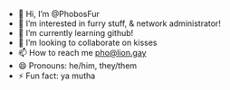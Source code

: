 - 🦁 Hi, I’m @PhobosFur
- 👀 I’m interested in furry stuff, & network administrator!
- 🌱 I’m currently learning github!
- 💞️ I’m looking to collaborate on kisses
- 📫 How to reach me pho@lion.gay
- 😄 Pronouns: he/him, they/them
- ⚡ Fun fact: ya mutha

<!---
PhobosFur/PhobosFur is a ✨ special ✨ repository because its `README.md` (this file) appears on your GitHub profile.
You can click the Preview link to take a look at your changes.
--->
